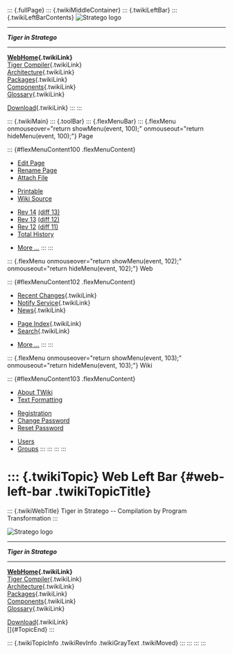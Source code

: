 ::: {.fullPage}
::: {.twikiMiddleContainer}
::: {.twikiLeftBar}
::: {.twikiLeftBarContents}
![Stratego
logo](../pub/Stratego/StrategoLogo/StrategoLogoTextlessWhite-100px.png)

------------------------------------------------------------------------

***Tiger in Stratego***

------------------------------------------------------------------------

**[WebHome](WebHome){.twikiLink}**\
[Tiger Compiler](TigerCompiler){.twikiLink}\
[Architecture](CompilerArchitecture){.twikiLink}\
[Packages](CompilerPackages){.twikiLink}\
[Components](CompilerComponent){.twikiLink}\
[Glossary](WebGlossary){.twikiLink}

[Download](DownloadAndInstallation){.twikiLink}
:::
:::

::: {.twikiMain}
::: {.toolBar}
::: {.flexMenuBar}
::: {.flexMenu onmouseover="return showMenu(event, 100);" onmouseout="return hideMenu(event, 100);"}
Page

::: {#flexMenuContent100 .flexMenuContent}
-   [Edit
    Page](http://www.program-transformation.org/edit/Tiger/WebLeftBar?t=1536826660)
-   [Rename
    Page](http://www.program-transformation.org/rename/Tiger/WebLeftBar)
-   [Attach
    File](http://www.program-transformation.org/attach/Tiger/WebLeftBar)

<!-- -->

-   [Printable](http://www.program-transformation.org/view/Tiger/WebLeftBar?skin=print.pattern)
-   [Wiki
    Source](http://www.program-transformation.org/view/Tiger/WebLeftBar?skin=text&raw=on&contenttype=text/plain)

<!-- -->

-   [Rev
    14](http://www.program-transformation.org/view/Tiger/WebLeftBar?rev=1.14)
    [(diff 13)](http://www.program-transformation.org/rdiff/Tiger/WebLeftBar?rev1=1.14&rev2=1.13)
-   [Rev
    13](http://www.program-transformation.org/view/Tiger/WebLeftBar?rev=1.13)
    [(diff 12)](http://www.program-transformation.org/rdiff/Tiger/WebLeftBar?rev1=1.13&rev2=1.12)
-   [Rev
    12](http://www.program-transformation.org/view/Tiger/WebLeftBar?rev=1.12)
    [(diff 11)](http://www.program-transformation.org/rdiff/Tiger/WebLeftBar?rev1=1.12&rev2=1.11)
-   [Total
    History](http://www.program-transformation.org/rdiff/Tiger/WebLeftBar)

<!-- -->

-   [More
    \...](http://www.program-transformation.org/oops/Tiger/WebLeftBar?template=oopsmore&param1=1.14&param2=1.14)
:::
:::

::: {.flexMenu onmouseover="return showMenu(event, 102);" onmouseout="return hideMenu(event, 102);"}
Web

::: {#flexMenuContent102 .flexMenuContent}
-   [Recent Changes](WebChanges){.twikiLink}
-   [Notify Service](WebNotify){.twikiLink}
-   [News](WebNews){.twikiLink}

<!-- -->

-   [Page Index](WebIndex){.twikiLink}
-   [Search](WebSearch){.twikiLink}

<!-- -->

-   [More
    \...](http://www.program-transformation.org/oops/Tiger/WebLeftBar?template=oopsmore&param1=1.14&param2=1.14)
:::
:::

::: {.flexMenu onmouseover="return showMenu(event, 103);" onmouseout="return hideMenu(event, 103);"}
Wiki

::: {#flexMenuContent103 .flexMenuContent}
-   [About
    TWiki](http://www.program-transformation.org/view/TWiki/WebHome)
-   [Text
    Formatting](http://www.program-transformation.org/view/TWiki/TextFormattingRules)

<!-- -->

-   [Registration](http://www.program-transformation.org/view/TWiki/TWikiRegistration)
-   [Change
    Password](http://www.program-transformation.org/view/TWiki/ChangePassword)
-   [Reset
    Password](http://www.program-transformation.org/view/TWiki/ResetPassword)

<!-- -->

-   [Users](http://www.program-transformation.org/view/Main/TWikiUsers)
-   [Groups](http://www.program-transformation.org/view/Main/TWikiGroups)
:::
:::
:::
:::

::: {.twikiTopic}
Web Left Bar {#web-left-bar .twikiTopicTitle}
============

::: {.twikiWebTitle}
Tiger in Stratego \-- Compilation by Program Transformation
:::

![Stratego
logo](../pub/Stratego/StrategoLogo/StrategoLogoTextlessWhite-100px.png)

------------------------------------------------------------------------

***Tiger in Stratego***

------------------------------------------------------------------------

**[WebHome](WebHome){.twikiLink}**\
[Tiger Compiler](TigerCompiler){.twikiLink}\
[Architecture](CompilerArchitecture){.twikiLink}\
[Packages](CompilerPackages){.twikiLink}\
[Components](CompilerComponent){.twikiLink}\
[Glossary](WebGlossary){.twikiLink}

[Download](DownloadAndInstallation){.twikiLink}\
[]{#TopicEnd}
:::

::: {.twikiTopicInfo .twikiRevInfo .twikiGrayText .twikiMoved}
:::
:::
:::
:::
